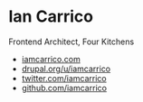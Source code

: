 # Ian Carrico

Frontend Architect, Four Kitchens

* [iamcarrico.com](https://iamcarrico.com)
* [drupal.org/u/iamcarrico](http://drupal.org/u/iamcarrico)
* [twitter.com/iamcarrico](http://twitter.com/iamcarrico)
* [github.com/iamcarrico](http://github.com/iamcarrico)
